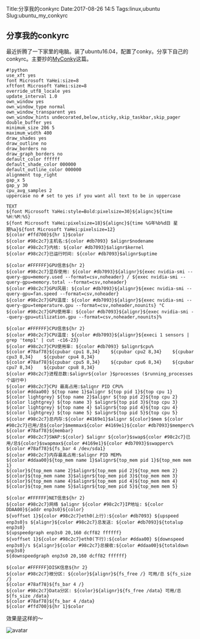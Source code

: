 Title:分享我的conkyrc
Date:2017-08-26 14:5
Tags:linux,ubuntu
Slug:ubuntu_my_conkyrc

分享我的conkyrc
-------------


最近折腾了一下家里的电脑。装了ubuntu16.04，配置了conky。分享下自己的conkyrc。主要抄的[MyConky](http://martinsosic.com/linux/2015/07/06/my-conky.html)这篇。


    #!python
    use_xft yes
    font Microsoft YaHei:size=8
    xftfont Microsoft YaHei:size=8
    override_utf8_locale yes
    update_interval 1.0
    own_window yes
    own_window_type normal
    own_window_transparent yes
    own_window_hints undecorated,below,sticky,skip_taskbar,skip_pager
    double_buffer yes
    minimum_size 206 5
    maximum_width 400
    draw_shades yes
    draw_outline no
    draw_borders no
    draw_graph_borders no
    default_color ffffff
    default_shade_color 000000
    default_outline_color 000000
    alignment top_right
    gap_x 5
    gap_y 30
    cpu_avg_samples 2
    uppercase no # set to yes if you want all text to be in uppercase

    TEXT
    ${font Microsoft YaHei:style=Bold:pixelsize=30}${alignc}${time %H:%M:%S}
    ${font Microsoft YaHei:pixelsize=18}${alignc}${time %G年%b%d日 星期%a}${font Microsoft YaHei:pixelsize=12}
    ${color #ffd700}${hr 1}$color
    ${color #98c2c7}主机名:${color #db7093} $alignr$nodename
    ${color #98c2c7}内核: ${color #db7093}$alignr$kernel
    ${color #98c2c7}已运行时间: ${color #db7093}$alignr$uptime

    ${color #FFFFFF}GPU信息${hr 2}
    ${color #98c2c7}显存使用: ${color #db7093}${alignr}${exec nvidia-smi --query-gpu=memory.used --format=csv,noheader} / ${exec nvidia-smi --query-gpu=memory.total --format=csv,noheader}
    ${color #98c2c7}GPU风扇: ${color #db7093}${alignr}${exec nvidia-smi --query-gpu=fan.speed --format=csv,noheader}
    ${color #98c2c7}GPU温度: ${color #db7093}${alignr}${exec nvidia-smi --query-gpu=temperature.gpu --format=csv,noheader,nounits} °C
    ${color #98c2c7}GPU使用率: ${color #db7093}${alignr}${exec nvidia-smi --query-gpu=utilization.gpu --format=csv,noheader,nounits}%

    ${color #FFFFFF}CPU信息${hr 2}
    ${color #98c2c7}CPU温度: ${color #db7093}${alignr}${execi 1 sensors | grep 'temp1' | cut -c16-23}
    ${color #98c2c7}CPU使用率: ${color #db7093} $alignr$cpu%
    ${color #78af78}${cpubar cpu1 8,34}    ${cpubar cpu2 8,34}    ${cpubar cpu3 8,34}    ${cpubar cpu4 8,34}
    ${color #78af78}${cpubar cpu5 8,34}    ${cpubar cpu6 8,34}    ${cpubar cpu7 8,34}    ${cpubar cpu8 8,34}
    ${color #98c2c7}进程总数:$alignr${color }$processes ($running_processes 个运行中)
    ${color #98c2c7}CPU 最高占用:$alignr PID CPU%
    ${color #ddaa00} ${top name 1}$alignr ${top pid 1}${top cpu 1}
    ${color lightgrey} ${top name 2}$alignr ${top pid 2}${top cpu 2}
    ${color lightgrey} ${top name 3} $alignr${top pid 3}${top cpu 3}
    ${color lightgrey} ${top name 4} $alignr${top pid 4}${top cpu 4}
    ${color lightgrey} ${top name 5} $alignr${top pid 5}${top cpu 5}
    ${color #98c2c7}总内存:${color #4169e1}$alignr ${color}$mem ${color #98c2c7}已用/总${color}$memmax${color #4169e1}${color #db7093}$memperc%
    ${color #78af78}${membar}
    ${color #98c2c7}SWAP:${color} $alignr ${color}$swap${color #98c2c7}已用/总${color}$swapmax${color #4169e1}${color #db7093}$swapperc%
    ${color #78af78}${fs_bar 4 /dev/sda1}
    ${color #98c2c7}内存最高占用:$alignr PID MEM%
    ${color #ddaa00}${top_mem name 1}$alignr${top_mem pid 1}${top_mem mem 1}
    ${color}${top_mem name 2}$alignr${top_mem pid 2}${top_mem mem 2}
    ${color}${top_mem name 3}$alignr${top_mem pid 3}${top_mem mem 3}
    ${color}${top_mem name 4}$alignr${top_mem pid 4}${top_mem mem 4}
    ${color}${top_mem name 5}$alignr${top_mem pid 5}${top_mem mem 5}

    ${color #FFFFFF}NET信息${hr 2}
    ${color #98c2c7}网络 $alignr ${color #98c2c7}IP地址: ${color DDAA00}${addr enp3s0}${color}
    ${voffset 1}${color #98c2c7}eth0(上行):${color #db7093} ${upspeed enp3s0}s ${alignr}${color #98c2c7}总发送: ${color #db7093}${totalup enp3s0}
    ${upspeedgraph enp3s0 20,160 dcff82 ffffff}
    ${voffset 1}${color #98c2c7}eth0(下行):${color #ddaa00} ${downspeed enp3s0}/s ${alignr}${color #98c2c7}总接收:${color #ddaa00}${totaldown enp3s0}
    ${downspeedgraph enp3s0 20,160 dcff82 ffffff}

    ${color #FFFFFF}DISK信息${hr 2}
    ${color #98c2c7}根分区: ${color}${alignr}${fs_free /} 可用/总 ${fs_size /}
    ${color #78af78}${fs_bar 4 /}
    ${color #98c2c7}Data分区: ${color}${alignr}${fs_free /data} 可用/总 ${fs_size /data}
    ${color #78af78}${fs_bar 4 /data}
    ${color #ffd700}${hr 1}$color


效果是这样的～

![avatar](/static/img/ubuntu_desktop.png)